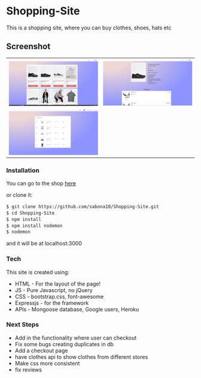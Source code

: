 # Shopping-Site
This is a shopping site, where you can buy clothes, shoes, hats etc

## Screenshot

| | |
|:-------------------------:|:-------------------------:|   
|<img src="pics/mainpage.PNG">  |  <img src="pics/productpage.PNG">|
<img src="pics/cartpage.PNG">|



<!-- ![image](pics/Game.PNG) -->

### Installation
You can go to the shop [here](https://clothes-shoppin.herokuapp.com/products)

or clone it:
```sh
$ git clone https://github.com/sabona10/Shopping-Site.git
$ cd Shopping-Site
$ npm install
$ npm install nodemon
$ nodemon
```

and it will be at localhost:3000

### Tech

This site is created using:

* HTML - For the layout of the page!
* JS - Pure Javascript, no jQuery
* CSS - bootstrap.css, font-awesome
* Expressjs - for the framework
* APIs - Mongoose database, Google users, Heroku

### Next Steps

 - Add in the functionality where user can checkout
 - Fix some bugs creating duplicates in db
 - Add a checkout page
 - have clothes api to show clothes from different stores
 - Make css more consistent
 - fix reviews